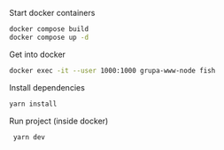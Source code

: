 Start docker containers

```bash
docker compose build
docker compose up -d
```

Get into docker

```bash
docker exec -it --user 1000:1000 grupa-www-node fish
```

Install dependencies
```bash
yarn install
```

Run project (inside docker)
```bash
 yarn dev
```
